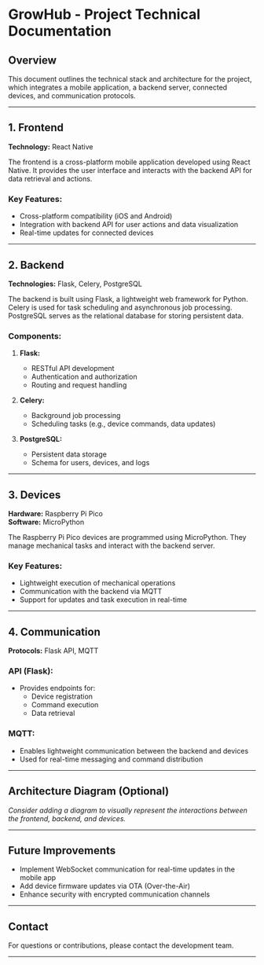 # GrowHub - Project Technical Documentation

## Overview
This document outlines the technical stack and architecture for the project, which integrates a mobile application, a backend server, connected devices, and communication protocols.

---

## 1. Frontend
**Technology:** React Native

The frontend is a cross-platform mobile application developed using React Native. It provides the user interface and interacts with the backend API for data retrieval and actions.

### Key Features:
- Cross-platform compatibility (iOS and Android)
- Integration with backend API for user actions and data visualization
- Real-time updates for connected devices

---

## 2. Backend
**Technologies:** Flask, Celery, PostgreSQL

The backend is built using Flask, a lightweight web framework for Python. Celery is used for task scheduling and asynchronous job processing. PostgreSQL serves as the relational database for storing persistent data.

### Components:
1. **Flask:**
   - RESTful API development
   - Authentication and authorization
   - Routing and request handling

2. **Celery:**
   - Background job processing
   - Scheduling tasks (e.g., device commands, data updates)

3. **PostgreSQL:**
   - Persistent data storage
   - Schema for users, devices, and logs

---

## 3. Devices
**Hardware:** Raspberry Pi Pico  
**Software:** MicroPython

The Raspberry Pi Pico devices are programmed using MicroPython. They manage mechanical tasks and interact with the backend server.

### Key Features:
- Lightweight execution of mechanical operations
- Communication with the backend via MQTT
- Support for updates and task execution in real-time

---

## 4. Communication
**Protocols:** Flask API, MQTT

### API (Flask):
- Provides endpoints for:
  - Device registration
  - Command execution
  - Data retrieval

### MQTT:
- Enables lightweight communication between the backend and devices
- Used for real-time messaging and command distribution

---

## Architecture Diagram (Optional)
_Consider adding a diagram to visually represent the interactions between the frontend, backend, and devices._

---

## Future Improvements
- Implement WebSocket communication for real-time updates in the mobile app
- Add device firmware updates via OTA (Over-the-Air)
- Enhance security with encrypted communication channels

---

## Contact
For questions or contributions, please contact the development team.

---

